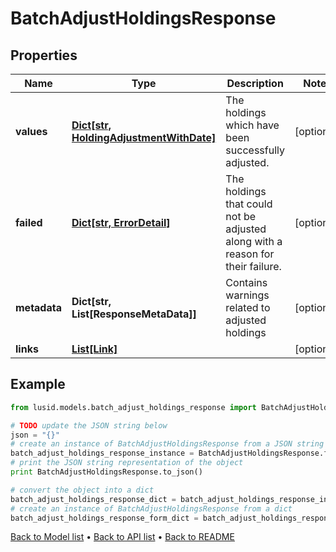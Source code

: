 # BatchAdjustHoldingsResponse


## Properties
Name | Type | Description | Notes
------------ | ------------- | ------------- | -------------
**values** | [**Dict[str, HoldingAdjustmentWithDate]**](HoldingAdjustmentWithDate.md) | The holdings which have been successfully adjusted. | [optional] 
**failed** | [**Dict[str, ErrorDetail]**](ErrorDetail.md) | The holdings that could not be adjusted along with a reason for their failure. | [optional] 
**metadata** | **Dict[str, List[ResponseMetaData]]** | Contains warnings related to adjusted holdings | [optional] 
**links** | [**List[Link]**](Link.md) |  | [optional] 

## Example

```python
from lusid.models.batch_adjust_holdings_response import BatchAdjustHoldingsResponse

# TODO update the JSON string below
json = "{}"
# create an instance of BatchAdjustHoldingsResponse from a JSON string
batch_adjust_holdings_response_instance = BatchAdjustHoldingsResponse.from_json(json)
# print the JSON string representation of the object
print BatchAdjustHoldingsResponse.to_json()

# convert the object into a dict
batch_adjust_holdings_response_dict = batch_adjust_holdings_response_instance.to_dict()
# create an instance of BatchAdjustHoldingsResponse from a dict
batch_adjust_holdings_response_form_dict = batch_adjust_holdings_response.from_dict(batch_adjust_holdings_response_dict)
```
[Back to Model list](../README.md#documentation-for-models) &#8226; [Back to API list](../README.md#documentation-for-api-endpoints) &#8226; [Back to README](../README.md)


